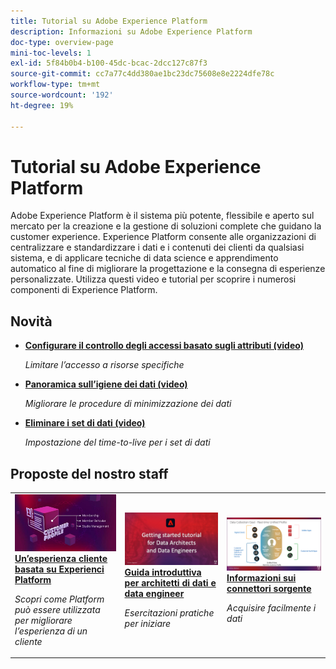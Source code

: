 ```yaml
---
title: Tutorial su Adobe Experience Platform
description: Informazioni su Adobe Experience Platform
doc-type: overview-page
mini-toc-levels: 1
exl-id: 5f84b0b4-b100-45dc-bcac-2dcc127c87f3
source-git-commit: cc7a77c4dd380ae1bc23dc75608e8e2224dfe78c
workflow-type: tm+mt
source-wordcount: '192'
ht-degree: 19%

---
```


# Tutorial su Adobe Experience Platform

Adobe Experience Platform è il sistema più potente, flessibile e aperto sul mercato per la creazione e la gestione di soluzioni complete che guidano la customer experience. Experience Platform consente alle organizzazioni di centralizzare e standardizzare i dati e i contenuti dei clienti da qualsiasi sistema, e di applicare tecniche di data science e apprendimento automatico al fine di migliorare la progettazione e la consegna di esperienze personalizzate. Utilizza questi video e tutorial per scoprire i numerosi componenti di Experience Platform.


<div id="whats-new-section">

## Novità

* **[Configurare il controllo degli accessi basato sugli attributi (video)](admin/configure-attribute-based-access-control.md)**

   *Limitare l’accesso a risorse specifiche*
* **[Panoramica sull’igiene dei dati (video)](/help/platform/data-hygiene/overview.md)**

   *Migliorare le procedure di minimizzazione dei dati*
* **[Eliminare i set di dati (video)](/help/platform/data-hygiene/delete-datasets.md)**

   *Impostazione del time-to-live per i set di dati*

</div>

<div id="recs-overview-body-1"></div>
<div id="recs-overview-body-2"></div>
<div id="recs-overview-body-3"></div>
<div id="recs-overview-body-4"></div>
<div id="recs-overview-body-5"></div>
<div id="recs-overview-body-6"></div>

<div id="staff-picks-section">

## Proposte del nostro staff

<table style="margin-top: 0">
<tr>
  <td>
    <a href="intro-to-platform/a-customer-experience-powered-by-experience-platform.md">
      <img alt="Un’esperienza del cliente basata su video di Experience Platform" src="assets/thumb_A-Customer-Experience.jpg" />
    </a>
    <div>
      <a href="intro-to-platform/a-customer-experience-powered-by-experience-platform.md">
    <strong>Un’esperienza cliente basata su Experienci Platform</strong>
    </a>
    </div>
    <p>
    <em>Scopri come Platform può essere utilizzata per migliorare l’esperienza di un cliente</em>
    <p>
  </td>
  <td>
    <a href="https://experienceleague.adobe.com/docs/platform-learn/getting-started-for-data-architects-and-data-engineers/overview.html">
      <img alt="immagine thumbnail per il tutorial 'Guida introduttiva per architetti di dati e ingegneri di dati'" src="assets/thumb_Getting_started.jpg" />
    </a>
    <div>
      <a href="https://experienceleague.adobe.com/docs/platform-learn/getting-started-for-data-architects-and-data-engineers/overview.html">
    <strong>Guida introduttiva per architetti di dati e data engineer</strong>
    </a>
    </div>
    <p>
    <em>Esercitazioni pratiche per iniziare</em>
    <p>
  </td>
  <td>
    <a href="sources/overview.md">
      <img alt="immagine miniatura del video "Informazioni sui connettori sorgente"" src="assets/thumb_Sources.png" />
    </a>
    <div>
      <a href="sources/overview.md">
    <strong>Informazioni sui connettori sorgente</strong>
    </a>
    </div>
    <p>
    <em>Acquisire facilmente i dati</em>
    <p>
  </td>
   <!--
   <td>
    <a href="data-ingestion/create-datasets-and-ingest-data.md">
      <img alt="thumbnail image for the 'Create Datasets and Ingest Data' video" src="assets/thumb_Create-Datasets-and-Ingest-Data.png" />
    </a>
    <div>
      <a href="data-ingestion/create-datasets-and-ingest-data.md">
    <strong>Create Datasets and Ingest Data</strong>
    </a>
    </div>
    <p>
    <em>Ingest your dataset.</em>
    <p>
  </td>
  <td>
    <a href="segments/create-segments.md">
      <img alt="thumbnail image for the 'Create Segments' video" src="assets/thumb_Create-Segments.png" />
    </a>
    <div>
      <a href="segments/create-segments.md">
    <strong>Create Segments</strong>
    </a>
    </div>
    <p>
    <em>Build segments based on your data.</em>
    <p>
  </td>-->
</tr>
</table>

</div>
